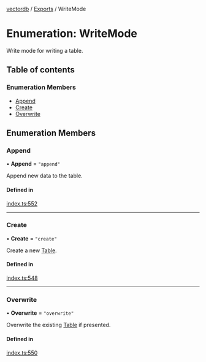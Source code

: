 [vectordb](../README.md) / [Exports](../modules.md) / WriteMode

# Enumeration: WriteMode

Write mode for writing a table.

## Table of contents

### Enumeration Members

- [Append](WriteMode.md#append)
- [Create](WriteMode.md#create)
- [Overwrite](WriteMode.md#overwrite)

## Enumeration Members

### Append

• **Append** = ``"append"``

Append new data to the table.

#### Defined in

[index.ts:552](https://github.com/lancedb/lancedb/blob/b1eeb90/node/src/index.ts#L552)

___

### Create

• **Create** = ``"create"``

Create a new [Table](../interfaces/Table.md).

#### Defined in

[index.ts:548](https://github.com/lancedb/lancedb/blob/b1eeb90/node/src/index.ts#L548)

___

### Overwrite

• **Overwrite** = ``"overwrite"``

Overwrite the existing [Table](../interfaces/Table.md) if presented.

#### Defined in

[index.ts:550](https://github.com/lancedb/lancedb/blob/b1eeb90/node/src/index.ts#L550)
